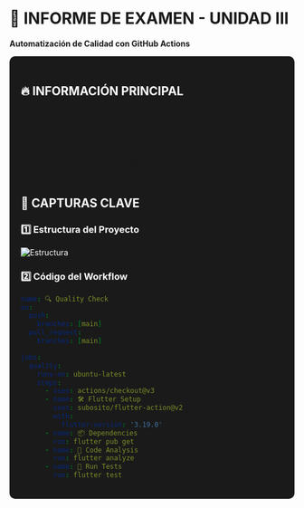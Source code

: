 # 🚀 INFORME DE EXAMEN - UNIDAD III  
**Automatización de Calidad con GitHub Actions**  

<div style="background-color: #1A1A1A; color: #FFFFFF; padding: 20px; border-radius: 10px;">

## 🔥 INFORMACIÓN PRINCIPAL  
| **📌 Curso**       | Desarrollo de Aplicaciones Móviles |  
|--------------------|------------------------------------|  
| **📅 Fecha**       | [DD/MM/AAAA]                       |  
| **👤 Estudiante**  | [Nombre Apellido]                  |  
| **🔗 Repositorio** | [SM2_ExamenUnidad3](https://github.com/[TU_USUARIO]/SM2_ExamenUnidad3) |  

---

## 📸 CAPTURAS CLAVE  

### 1️⃣ Estructura del Proyecto  
![Estructura](https://via.placeholder.com/800x400/000000/FFFFFF?text=.github%2Fworkflows%2F+%7C+test%2F+%7C+ARCHIVOS+CONFIGURADOS)  

### 2️⃣ Código del Workflow  
```yaml
name: 🔍 Quality Check
on: 
  push:
    branches: [main]
  pull_request:
    branches: [main]

jobs:
  quality:
    runs-on: ubuntu-latest
    steps:
      - uses: actions/checkout@v3
      - name: 🛠️ Flutter Setup
        uses: subosito/flutter-action@v2
        with:
          flutter-version: '3.19.0'
      - name: 📦 Dependencies
        run: flutter pub get
      - name: 🔎 Code Analysis
        run: flutter analyze
      - name: 🧪 Run Tests
        run: flutter test
